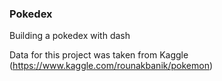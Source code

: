 ### Pokedex

Building a pokedex with dash 

Data for this project was taken from Kaggle (https://www.kaggle.com/rounakbanik/pokemon)